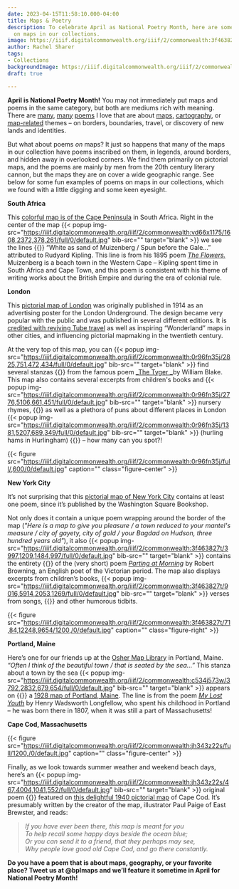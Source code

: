 ```yaml
---
date: 2023-04-15T11:58:10.000-04:00
title: Maps & Poetry
description: To celebrate April as National Poetry Month, here are some poems hidden
  on maps in our collections.
image: https://iiif.digitalcommonwealth.org/iiif/2/commonwealth:3f463827t/180,159,6739,2819/1200,/0/default.jpg
author: Rachel Sharer
tags:
- Collections
backgroundImage: https://iiif.digitalcommonwealth.org/iiif/2/commonwealth:3f463827t/180,159,6739,2819/1200,/0/default.jpg
draft: true

---
```

**April is National Poetry Month!** You may not immediately put maps and poems in the same category, but both are mediums rich with meaning. There are [many](https://www.newyorker.com/magazine/2014/04/14/map), [many](https://sharonbryanpoet.com/2017/10/10/here-is-a-map-of-our-country/) [poems](https://poets.org/poem/maps) I love that are about [maps,](https://static01.nyt.com/packages/pdf/books/excerpt-poems-elizabeth-bishop.pdf) [cartography](https://www.latimes.com/archives/la-xpm-1994-06-19-bk-5888-story.html), or [map-related](https://www.scottishpoetrylibrary.org.uk/poem/cartographer-tries-map-way-zion/) themes – on borders, boundaries, travel, or discovery of new lands and identities.

But what about poems _on_ maps? It just so happens that many of the maps in our collection have poems inscribed on them, in legends, around borders, and hidden away in overlooked corners. We find them primarily on pictorial maps, and the poems are mainly by men from the 20th century literary cannon, but the maps they are on cover a wide geographic range. See below for some fun examples of poems on maps in our collections, which we found with a little digging and some keen eyesight.

**South Africa**

This [colorful map is of the Cape Peninsula](https://collections.leventhalmap.org/search/commonwealth:0r96fn44h) in South Africa. Right in the center of the map {{< popup img-src="https://iiif.digitalcommonwealth.org/iiif/2/commonwealth:vd66x1175/1608,2372,378,261/full/0/default.jpg" bib-src="" target="blank" >}} we see the lines {{</popup>}} “White as sand of Muizenberg / Spun before the Gale...” attributed to Rudyard Kipling. This line is from his 1895 poem [_The Flowers._](https://www.poetryloverspage.com/poets/kipling/flowers.html) Muizenberg is a beach town in the Western Cape – Kipling spent time in South Africa and Cape Town, and this poem is consistent with his theme of writing works about the British Empire and during the era of colonial rule.

**London**

This [pictorial map of London](https://collections.leventhalmap.org/search/commonwealth:0r96fn348) was originally published in 1914 as an advertising poster for the London Underground. The design became very popular with the public and was published in several different editions. It is [credited with reviving Tube travel](https://en.wikipedia.org/wiki/Wonderground_Map) as well as inspiring “Wonderland” maps in other cities, and influencing pictorial mapmaking in the twentieth century.

At the very top of this map, you can {{< popup img-src="https://iiif.digitalcommonwealth.org/iiif/2/commonwealth:0r96fn35j/2825,751,472,434/full/0/default.jpg" bib-src="" target="blank" >}} find several stanzas {{</popup>}} from the famous poem [_The Tyger _](https://www.poetryfoundation.org/poems/43687/the-tyger)by William Blake. This map also contains several excerpts from children's books and {{< popup img-src="https://iiif.digitalcommonwealth.org/iiif/2/commonwealth:0r96fn35j/2776,5106,661,451/full/0/default.jpg" bib-src="" target="blank" >}} nursery rhymes, {{</popup>}} as well as a plethora of puns about different places in London {{< popup img-src="https://iiif.digitalcommonwealth.org/iiif/2/commonwealth:0r96fn35j/1381,5207,689,349/full/0/default.jpg" bib-src="" target="blank" >}} (hurling hams in Hurlingham) {{</popup>}} – how many can you spot?!

{{< figure src="https://iiif.digitalcommonwealth.org/iiif/2/commonwealth:0r96fn35j/full/,600/0/default.jpg" caption="" class="figure-center" >}}

**New York City**

It’s not surprising that this [pictorial map of New York City](https://collections.leventhalmap.org/search/commonwealth:3f463826j) contains at least one poem, since it’s published by the Washington Square Bookshop.

Not only does it contain a unique poem wrapping around the border of the map (_"Here is a map to give you pleasure / a town reduced to your mantel's measure / city of gayety, city of gold / your Bagdad on Hudson, three hundred years old"_), it also {{< popup img-src="https://iiif.digitalcommonwealth.org/iiif/2/commonwealth:3f463827t/3997,1209,1484,997/full/0/default.jpg" bib-src="" target="blank" >}} contains the entirety {{</popup>}} of the (very short) poem [_Parting at Morning_](https://www.poetryfoundation.org/poems/43772/parting-at-morning) by Robert Browning, an English poet of the Victorian period. The map also displays excerpts from children’s books, {{< popup img-src="https://iiif.digitalcommonwealth.org/iiif/2/commonwealth:3f463827t/9016,5914,2053,1269/full/0/default.jpg" bib-src="" target="blank" >}} verses from songs, {{</popup>}} and other humorous tidbits.

{{< figure src="https://iiif.digitalcommonwealth.org/iiif/2/commonwealth:3f463827t/71,84,12248,9654/1200,/0/default.jpg" caption="" class="figure-right" >}}

**Portland, Maine**

Here’s one for our friends up at the [Osher Map Library](https://oshermaps.org/) in Portland, Maine. _“Often I think of the beautiful town / that is seated by the sea...”_ This stanza about a town by the sea {{< popup img-src="https://iiif.digitalcommonwealth.org/iiif/2/commonwealth:c534j573w/3792,2832,679,654/full/0/default.jpg" bib-src="" target="blank" >}} appears on {{</popup>}} a [1928 map of Portland, Maine](https://collections.leventhalmap.org/search/commonwealth:p841c3807). The line is from the poem [_My Lost Youth_](https://www.poetryfoundation.org/poems/44640/my-lost-youth) by Henry Wadsworth Longfellow, who spent his childhood in Portland – he was born there in 1807, when it was still a part of Massachusetts!

**Cape Cod, Massachusetts**

{{< figure src="https://iiif.digitalcommonwealth.org/iiif/2/commonwealth:jh343z22s/full/1200,/0/default.jpg" caption="" class="figure-center" >}}

Finally, as we look towards summer weather and weekend beach days, here’s an {{< popup img-src="https://iiif.digitalcommonwealth.org/iiif/2/commonwealth:jh343z22s/467,4004,1041,552/full/0/default.jpg" bib-src="" target="blank" >}} original poem {{</popup>}} featured on [this delightful 1940 pictorial map](https://collections.leventhalmap.org/search/commonwealth:jh343z21h) of Cape Cod. It’s presumably written by the creator of the map, illustrator Paul Paige of East Brewster, and reads:

> _If you have ever been there, this map is meant for you_  
> _To help recall some happy days beside the ocean blue;_  
> _Or you can send it to a friend, that they perhaps may see,_  
> _Why people love good old Cape Cod, and go there constantly._

**Do you have a poem that is about maps, geography, or your favorite place? Tweet us at @bplmaps and we’ll feature it sometime in April for National Poetry Month!**